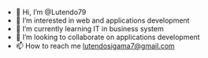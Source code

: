 - 👋 Hi, I’m @Lutendo79
- 👀 I’m interested in web and applications development 
- 🌱 I’m currently learning IT in business system 
- 💞️ I’m looking to collaborate on applications development 
- 📫 How to reach me lutendosigama7@gmail.com 

<!---
Lutendo79/Lutendo79 is a ✨ special ✨ repository because its `README.md` (this file) appears on your GitHub profile.
You can click the Preview link to take a look at your changes.
--->
